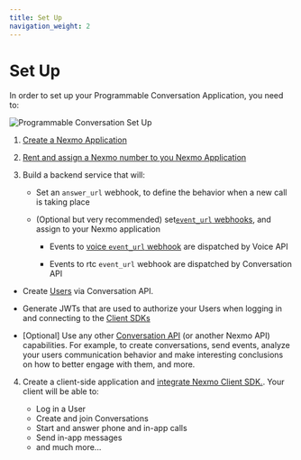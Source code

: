 ```yaml
---
title: Set Up
navigation_weight: 2
---
```


# Set Up

In order to set up your Programmable Conversation Application, you need to:

![Programmable Conversation Set Up](/assets/images/conversation-api/conv-diagram-setup.gif)

1. [Create a Nexmo Application](/application/overview#creating-applications)

2. [Rent and assign a Nexmo number to you Nexmo Application](/numbers/guides/number-management#rent-a-virtual-number)

3. Build a backend service that will: 

    * Set an `answer_url` webhook, to define the behavior when a new call is taking place

    * (Optional but very recommended) set[`event_url` webhooks](/application/overview#webhooks), and assign to your Nexmo application

        * Events to [voice `event_url` webhook](/voice/voice-api/webhook-reference#event-webhook) are dispatched by Voice API

        * Events to rtc `event_url` webhook are dispatched by Conversation API

* Create [Users](/conversation/concepts/user) via Conversation API.

* Generate JWTs that are used to authorize your Users when logging in and connecting to the [Client SDKs](/client-sdk/setup/add-sdk-to-your-app/android)

* [Optional] Use any other [Conversation API](/conversation/api-reference) (or another Nexmo API) capabilities. For example, to create conversations, send events, analyze your users communication behavior and make interesting conclusions on how to better engage with them, and more.  

4. Create a client-side application and [integrate Nexmo Client SDK.]((/client-sdk/setup/add-sdk-to-your-app/)). Your client will be able to:

    * Log in a User
    * Create and join Conversations
    * Start and answer phone and in-app calls
    * Send in-app messages
    * and much more...
